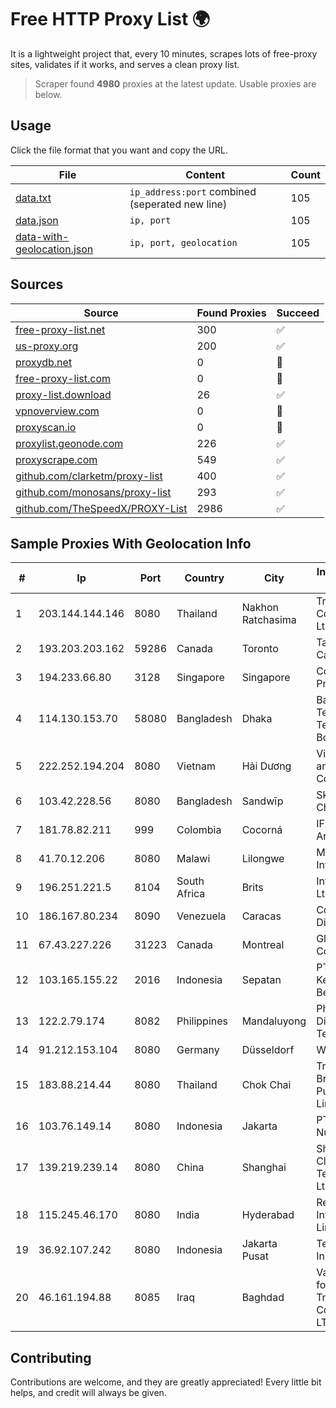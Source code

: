 
# Free HTTP Proxy List 🌍

It is a lightweight project that, every 10 minutes, scrapes lots of free-proxy sites, validates if it works, and serves a clean proxy list.


> Scraper found **4980** proxies at the latest update. Usable proxies are below.

## Usage

Click the file format that you want and copy the URL.


|File|Content|Count|
|----|-------|-----|
|[data.txt](https://raw.githubusercontent.com/themiralay/Proxy-List-World/master/data.txt)|`ip_address:port` combined (seperated new line)|105|
|[data.json](https://raw.githubusercontent.com/themiralay/Proxy-List-World/master/data.json)|`ip, port`|105|
|[data-with-geolocation.json](https://raw.githubusercontent.com/themiralay/Proxy-List-World/master/data-with-geolocation.json)|`ip, port, geolocation`|105|

## Sources

|Source|Found Proxies|Succeed|
|------|-------------|-------|
|[free-proxy-list.net](https://free-proxy-list.net)|300|✅|
|[us-proxy.org](https://www.us-proxy.org)|200|✅|
|[proxydb.net](http://proxydb.net)|0|🚫|
|[free-proxy-list.com](https://free-proxy-list.com/?page=&port=&type%5B%5D=http&type%5B%5D=https&up_time=0&search=Search)|0|🚫|
|[proxy-list.download](https://www.proxy-list.download/HTTP)|26|✅|
|[vpnoverview.com](https://vpnoverview.com/privacy/anonymous-browsing/free-proxy-servers)|0|🚫|
|[proxyscan.io](https://www.proxyscan.io)|0|🚫|
|[proxylist.geonode.com](https://proxylist.geonode.com/api/proxy-list?limit=300&page=1&sort_by=lastChecked&sort_type=desc&protocols=http,https)|226|✅|
|[proxyscrape.com](https://api.proxyscrape.com/v2/?request=displayproxies&protocol=http&timeout=10000&country=all&ssl=all&anonymity=all)|549|✅|
|[github.com/clarketm/proxy-list](https://raw.githubusercontent.com/clarketm/proxy-list/master/proxy-list-raw.txt)|400|✅|
|[github.com/monosans/proxy-list](https://raw.githubusercontent.com/monosans/proxy-list/main/proxies/http.txt)|293|✅|
|[github.com/TheSpeedX/PROXY-List](https://raw.githubusercontent.com/TheSpeedX/PROXY-List/master/http.txt)|2986|✅|


## Sample Proxies With Geolocation Info

|#|Ip|Port|Country|City|Internet Service Provider|
|-|--|----|-------|----|-------------------------|
|1|203.144.144.146|8080|Thailand|Nakhon Ratchasima|True Internet Corporation CO. Ltd.|
|2|193.203.203.162|59286|Canada|Toronto|Tangram Canada Inc.|
|3|194.233.66.80|3128|Singapore|Singapore|Contabo Asia Private Limited|
|4|114.130.153.70|58080|Bangladesh|Dhaka|Bangladesh Telegraph & Telephone Board|
|5|222.252.194.204|8080|Vietnam|Hải Dương|VietNam Post and Telecom Corporation|
|6|103.42.228.56|8080|Bangladesh|Sandwīp|Skynet Chowmuhani|
|7|181.78.82.211|999|Colombia|Cocorná|IFX Networks Argentina S.R.L|
|8|41.70.12.206|8080|Malawi|Lilongwe|MAREN-Infrastructure1|
|9|196.251.221.5|8104|South Africa|Brits|Info-Gro (PTY) Ltd|
|10|186.167.80.234|8090|Venezuela|Caracas|Corporacion Digitel C.A|
|11|67.43.227.226|31223|Canada|Montreal|GloboTech Communications|
|12|103.165.155.22|2016|Indonesia|Sepatan|PT Jaringan Keluarga Bersama|
|13|122.2.79.174|8082|Philippines|Mandaluyong|Philippine Long Distance Telephone Co.|
|14|91.212.153.104|8080|Germany|Düsseldorf|WIIT AG|
|15|183.88.214.44|8080|Thailand|Chok Chai|Triple T Broadband Public Company Limited|
|16|103.76.149.14|8080|Indonesia|Jakarta|PT. Java Digital Nusantara|
|17|139.219.239.14|8080|China|Shanghai|Shanghai Blue Cloud Technology Co., Ltd|
|18|115.245.46.170|8080|India|Hyderabad|Reliance Jio Infocomm Limited|
|19|36.92.107.242|8080|Indonesia|Jakarta Pusat|Telekomunikasi Indonesia|
|20|46.161.194.88|8085|Iraq|Baghdad|Valin Company for General Trading and Communication LTD|



## Contributing

Contributions are welcome, and they are greatly appreciated! Every
little bit helps, and credit will always be given.

